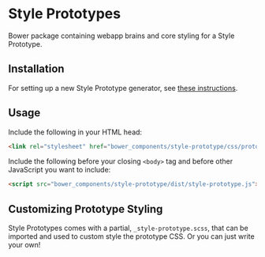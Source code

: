 # Style Prototypes

Bower package containing webapp brains and core styling for a Style Prototype.

## Installation

For setting up a new Style Prototype generator, see [these instructions](https://github.com/north/generator-Style-Prototype#installation).

## Usage

Include the following in your HTML head:

```html
<link rel="stylesheet" href="bower_components/style-prototype/css/prototype.css">
```

Include the following before your closing `<body>` tag and before other JavaScript you want to include:

```html
<script src="bower_components/style-prototype/dist/style-prototype.js"></script>
```

## Customizing Prototype Styling

Style Prototypes comes with a partial, `_style-prototype.scss`, that can be imported and used to custom style the prototype CSS. Or you can just write your own!
